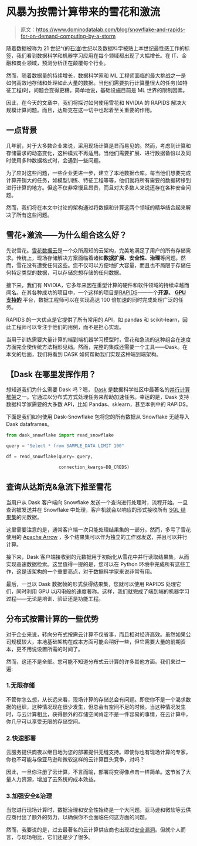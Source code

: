 # 风暴为按需计算带来的雪花和激流

> 原文：<https://www.dominodatalab.com/blog/snowflake-and-rapids-for-on-demand-computing-by-a-storm>

随着数据被称为 21 世纪^(的[石油](https://www.wired.com/insights/2014/07/data-new-oil-digital-economy/))世纪以及数据科学被贴上本世纪最性感工作的标签，我们看到数据科学和机器学习应用在每个领域都出现了大幅增长。在 IT、金融和商业领域，预测分析正在颠覆每个行业。 

然而，随着数据量的持续增长，数据科学家和 ML 工程师面临的最大挑战之一是如何高效地存储和处理如此大量的数据。当他们需要执行计算量很大的任务(如特征工程)时，问题会变得更糟。简单地说，基础设施目前是 ML 世界的限制因素。

因此，在今天的文章中，我们将探讨如何使用雪花和 NVIDIA 的 RAPIDS 解决大规模计算问题。而且，达斯克在这一切中也起着至关重要的作用。

## 一点背景

几年前，对于大多数企业来说，采用现场计算是显而易见的。然而，考虑到计算和存储需求的动态变化，这种模式不再适用。当他们需要扩展、进行数据备份以及同时使用多种数据格式时，会遇到一些问题。

为了应对这些问题，一些企业更进一步，建立了本地数据仓库。每当他们想要完成计算开销大的任务，如模型训练、特征工程等等，他们就将所有需要的数据转移到进行计算的地方。但这不仅非常慢且昂贵，而且对大多数人来说还存在各种安全问题。

然而，我们将在本文中讨论的架构通过将数据和计算这两个领域的精华结合起来解决了所有这些问题。

## 雪花+激流——为什么组合这么好？

先说雪花。[雪花数据云](https://www.snowflake.com/)是一个众所周知的云架构，完美地满足了用户的所有存储需求。传统上，现场存储解决方案面临着诸如**数据扩展、安全性、治理**等问题。然而，雪花没有遭受任何这些。您不仅可以方便地扩大容量，而且也不局限于存储任何特定类型的数据，可以存储您想存储的任何数据。

接下来，我们有 NVIDIA，它多年来因在重型计算的硬件和软件领域的持续卓越而闻名。在其各种成功的项目中，一个这样的项目是[RAPIDS](https://developer.nvidia.com/rapids)——一个**开源、** [**GPU 支持的**](https://www.nvidia.com/en-us/deep-learning-ai/software/rapids/) 平台，数据工程师可以在实现高达 100 倍加速的同时完成处理广泛的任务。

RAPIDS 的一大优点是它提供了所有常用的 API，如 pandas 和 scikit-learn，因此工程师可以专注于他们的用例，而不是担心实现。

当用于训练需要大量计算的端到端机器学习模型时，雪花和急流的这种组合在速度方面完全使传统方法相形见绌。然而，完整的集成还需要一个工具——Dask。在本文的后面，我们将看到 DASK 如何帮助我们实现这种端到端架构。

## 【Dask 在哪里发挥作用？

想知道我们为什么需要 Dask 吗？嗯， [Dask](https://www.dask.org/) 是数据科学社区中最著名的[并行计算框架](https://www.dominodatalab.com/blog/spark-dask-ray-choosing-the-right-framework)之一。它通过以分布式方式处理任务来帮助加速任务。幸运的是，Dask 支持数据科学家需要的大多数 API，比如 Pandas、sklearn，甚至本例中的 RAPIDS。

下面是我们如何使用 Dask-Snowflake 包将您的所有数据从 Snowflake 无缝导入 Dask dataframes。

```py
from dask_snowflake import read_snowflake

query = "Select * from SAMPLE_DATA LIMIT 100"

df = read_snowflake(query= query,

                    connection_kwargs=DB_CREDS)

```

## 查询从达斯克&急流下推至雪花

当用户从 Dask 客户端向 Snowflake 发送一个查询进行处理时，流程开始。一旦查询被发送并在 Snowflake 中处理，客户机就会以响应的形式接收所有 [SQL 结果集](https://sqlstudies.com/2016/01/14/what-is-result-sets/)的元数据。

这里需要注意的是，通常客户端一次只能处理结果集的一部分。然而，多亏了雪花使用的 [Apache Arrow](https://arrow.apache.org/) ，多个结果集可以作为独立的工作器发送，并且可以并行计算。

接下来，Dask 客户端接收到的元数据用于初始化从雪花中并行读取结果集，从而实现高速数据检索。这里值得一提的是，您可以在 Python 环境中完成所有这些工作，这是该架构的一个重要亮点，对于数据科学家来说非常有用。

最后，一旦以 Dask 数据帧的形式获得结果集，您就可以使用 RAPIDS 处理它们，同时利用 GPU 以闪电般的速度著称。这样，我们就完成了端到端的机器学习过程——无论是培训、验证还是功能工程。

## 分布式按需计算的一些优势

对于企业来说，转向分布式按需云计算不仅省事，而且相对经济高效。虽然如果公司规模较大，本地基础架构在成本方面可能会稍好一些，但它需要大量的前期资本，更不用说设置所需的时间了。

然而，这还不是全部。您可能不知道分布式云计算的许多其他方面。我们来过一遍:

### 1.无限存储

不管你怎么想，从长远来看，现场计算的存储总会有问题。即使你不是一个渴求数据的组织，这种情况现在很少发生，但总会有空间不足的时候。当这种情况发生时，与云计算相比，获得额外的存储空间肯定不是一件容易的事情，在云计算中，你几乎可以享受无限的存储空间。

### 2.快速部署

云服务提供商夜以继日地为您的部署提供无缝支持。即使你也有现场计算的专家，你也不可能与像亚马逊和微软这样的云计算巨头竞争，对吗？

因此，一旦你注册了云计算，不言而喻，部署将变得像点击一样简单。这节省了大量人力资源，增加了云系统的成本效益。

### 3.加强安全&治理

当您进行现场计算时，数据治理和安全性始终是一个大问题。亚马逊和微软等云供应商付出了额外的努力，以确保你不会面临任何这方面的问题。

然而，我要说的是，过去最著名的云计算供应商也出现过[安全漏洞](https://firewalltimes.com/amazon-web-services-data-breach-timeline/)。但就个人而言，与现场相比，它们还是少了很多。